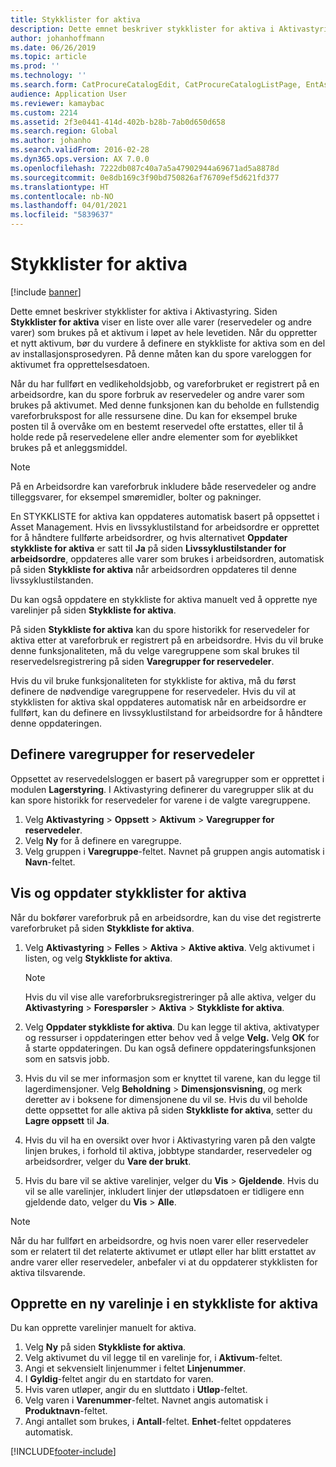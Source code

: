 ```yaml
---
title: Stykklister for aktiva
description: Dette emnet beskriver stykklister for aktiva i Aktivastyring.
author: johanhoffmann
ms.date: 06/26/2019
ms.topic: article
ms.prod: ''
ms.technology: ''
ms.search.form: CatProcureCatalogEdit, CatProcureCatalogListPage, EntAssetStandardSparePartsItemGroup, EntAssetObjectBOM
audience: Application User
ms.reviewer: kamaybac
ms.custom: 2214
ms.assetid: 2f3e0441-414d-402b-b28b-7ab0d650d658
ms.search.region: Global
ms.author: johanho
ms.search.validFrom: 2016-02-28
ms.dyn365.ops.version: AX 7.0.0
ms.openlocfilehash: 7222db087c40a7a5a47902944a69671ad5a8878d
ms.sourcegitcommit: 0e8db169c3f90bd750826af76709ef5d621fd377
ms.translationtype: HT
ms.contentlocale: nb-NO
ms.lasthandoff: 04/01/2021
ms.locfileid: "5839637"
---
```

# <a name="asset-boms"></a>Stykklister for aktiva

[!include [banner](../../includes/banner.md)]

 

Dette emnet beskriver stykklister for aktiva i Aktivastyring. Siden **Stykklister for aktiva** viser en liste over alle varer (reservedeler og andre varer) som brukes på et aktivum i løpet av hele levetiden. Når du oppretter et nytt aktivum, bør du vurdere å definere en stykkliste for aktiva som en del av installasjonsprosedyren. På denne måten kan du spore vareloggen for aktivumet fra opprettelsesdatoen.

Når du har fullført en vedlikeholdsjobb, og vareforbruket er registrert på en arbeidsordre, kan du spore forbruk av reservedeler og andre varer som brukes på aktivumet. Med denne funksjonen kan du beholde en fullstendig vareforbrukspost for alle ressursene dine. Du kan for eksempel bruke posten til å overvåke om en bestemt reservedel ofte erstattes, eller til å holde rede på reservedelene eller andre elementer som for øyeblikket brukes på et anleggsmiddel.

> [!NOTE]
> På en Arbeidsordre kan vareforbruk inkludere både reservedeler og andre tilleggsvarer, for eksempel smøremidler, bolter og pakninger.

En STYKKLISTE for aktiva kan oppdateres automatisk basert på oppsettet i Asset Management. Hvis en livssyklustilstand for arbeidsordre er opprettet for å håndtere fullførte arbeidsordrer, og hvis alternativet **Oppdater stykkliste for aktiva** er satt til **Ja** på siden **Livssyklustilstander for arbeidsordre**, oppdateres alle varer som brukes i arbeidsordren, automatisk på siden **Stykkliste for aktiva** når arbeidsordren oppdateres til denne livssyklustilstanden. 


Du kan også oppdatere en stykkliste for aktiva manuelt ved å opprette nye varelinjer på siden **Stykkliste for aktiva**.

På siden **Stykkliste for aktiva** kan du spore historikk for reservedeler for aktiva etter at vareforbruk er registrert på en arbeidsordre. Hvis du vil bruke denne funksjonaliteten, må du velge varegruppene som skal brukes til reservedelsregistrering på siden **Varegrupper for reservedeler**.

Hvis du vil bruke funksjonaliteten for stykkliste for aktiva, må du først definere de nødvendige varegruppene for reservedeler. Hvis du vil at stykklisten for aktiva skal oppdateres automatisk når en arbeidsordre er fullført, kan du definere en livssyklustilstand for arbeidsordre for å håndtere denne oppdateringen. 


## <a name="set-up-spare-parts-item-groups"></a>Definere varegrupper for reservedeler

Oppsettet av reservedelsloggen er basert på varegrupper som er opprettet i modulen **Lagerstyring**. I Aktivastyring definerer du varegrupper slik at du kan spore historikk for reservedeler for varene i de valgte varegruppene.

1. Velg **Aktivastyring** \> **Oppsett** \> **Aktivum** \> **Varegrupper for reservedeler**.
2. Velg **Ny** for å definere en varegruppe.
3. Velg gruppen i **Varegruppe**-feltet. Navnet på gruppen angis automatisk i **Navn**-feltet.

## <a name="view-and-update-asset-boms"></a>Vis og oppdater stykklister for aktiva

Når du bokfører vareforbruk på en arbeidsordre, kan du vise det registrerte vareforbruket på siden **Stykkliste for aktiva**.

1. Velg **Aktivastyring** \> **Felles** \> **Aktiva** \> **Aktive aktiva**. Velg aktivumet i listen, og velg **Stykkliste for aktiva**.

    > [!NOTE]
    > Hvis du vil vise alle vareforbruksregistreringer på alle aktiva, velger du **Aktivastyring** \> **Forespørsler** \> **Aktiva** \> **Stykkliste for aktiva**.

2. Velg **Oppdater stykkliste for aktiva**. Du kan legge til aktiva, aktivatyper og ressurser i oppdateringen etter behov ved å velge **Velg.** Velg **OK** for å starte oppdateringen. Du kan også definere oppdateringsfunksjonen som en satsvis jobb.
3. Hvis du vil se mer informasjon som er knyttet til varene, kan du legge til lagerdimensjoner. Velg **Beholdning** \> **Dimensjonsvisning**, og merk deretter av i boksene for dimensjonene du vil se. Hvis du vil beholde dette oppsettet for alle aktiva på siden **Stykkliste for aktiva**, setter du **Lagre oppsett** til **Ja**.
4. Hvis du vil ha en oversikt over hvor i Aktivastyring varen på den valgte linjen brukes, i forhold til aktiva, jobbtype standarder, reservedeler og arbeidsordrer, velger du **Vare der brukt**. 
5. Hvis du bare vil se aktive varelinjer, velger du **Vis** \> **Gjeldende**. Hvis du vil se alle varelinjer, inkludert linjer der utløpsdatoen er tidligere enn gjeldende dato, velger du **Vis** \> **Alle**.

> [!NOTE]
> Når du har fullført en arbeidsordre, og hvis noen varer eller reservedeler som er relatert til det relaterte aktivumet er utløpt eller har blitt erstattet av andre varer eller reservedeler, anbefaler vi at du oppdaterer stykklisten for aktiva tilsvarende.

## <a name="create-a-new-item-line-in-an-asset-bom"></a>Opprette en ny varelinje i en stykkliste for aktiva

Du kan opprette varelinjer manuelt for aktiva.

1. Velg **Ny** på siden **Stykkliste for aktiva**.
2. Velg aktivumet du vil legge til en varelinje for, i **Aktivum**-feltet.
3. Angi et sekvensielt linjenummer i feltet **Linjenummer**.
4. I **Gyldig**-feltet angir du en startdato for varen.
5. Hvis varen utløper, angir du en sluttdato i **Utløp**-feltet.
6. Velg varen i **Varenummer**-feltet. Navnet angis automatisk i **Produktnavn**-feltet.
7. Angi antallet som brukes, i **Antall**-feltet. **Enhet**-feltet oppdateres automatisk.


[!INCLUDE[footer-include](../../../includes/footer-banner.md)]